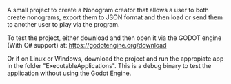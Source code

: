 A small project to create a Nonogram creator that allows a user to both create nonograms, export them to JSON format and then load or send them to another user to play via the program.

To test the project, either download and then open it via the GODOT engine (With C# support) at: https://godotengine.org/download

Or if on Linux or Windows, download the project and run the appropiate app in the folder "ExecutableApplications". This is a debug binary to test the application without using the Godot Engine.
